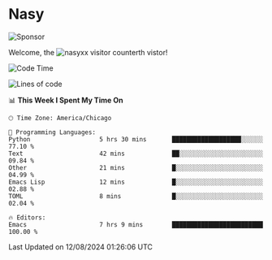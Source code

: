 # Nasy

<!--
<p align="center">
<img height="200" src="https://github-readme-stats.vercel.app/api?username=nasyxx&count_private=true&show_icons=true&theme=dracula&include_all_commits=true"/>
<img height="200" src="https://github-readme-stats.vercel.app/api/top-langs/?username=nasyxx&theme=dracula&hide=html,jupyter+notebook&count_private=true&show_icons=true"/>
</p>

  
----------------
-->

![Sponsor](https://img.shields.io/static/v1.svg?label=Sponsor&message=%E2%9D%A4&logo=GitHub&style=flat&color=pink)
 
Welcome, the ![nasyxx visitor counter](https://count.getloli.com/get/@nasyxx?theme=rule34)th vistor!
 
<!--START_SECTION:waka-->
![Code Time](http://img.shields.io/badge/Code%20Time-4%2C566%20hrs%2034%20mins-blue)

![Lines of code](https://img.shields.io/badge/From%20Hello%20World%20I%27ve%20Written-6.4%20million%20lines%20of%20code-blue)

📊 **This Week I Spent My Time On** 

```text
🕑︎ Time Zone: America/Chicago

💬 Programming Languages: 
Python                   5 hrs 30 mins       ███████████████████░░░░░░   77.10 % 
Text                     42 mins             ██░░░░░░░░░░░░░░░░░░░░░░░   09.84 % 
Other                    21 mins             █░░░░░░░░░░░░░░░░░░░░░░░░   04.99 % 
Emacs Lisp               12 mins             █░░░░░░░░░░░░░░░░░░░░░░░░   02.88 % 
TOML                     8 mins              █░░░░░░░░░░░░░░░░░░░░░░░░   02.04 % 

🔥 Editors: 
Emacs                    7 hrs 9 mins        █████████████████████████   100.00 % 
```


 Last Updated on 12/08/2024 01:26:06 UTC
<!--END_SECTION:waka-->

<!-- ![visitors](https://visitor-badge.laobi.icu/badge?page_id=nasyxx.nasyxx) -->
